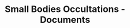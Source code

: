 ---
title: Small Bodies Occultations - Documents
permalink: /resource/occ/documents.html
layout: collection
dataset: urn-nasa-pds-smallbodiesoccultations-document
---